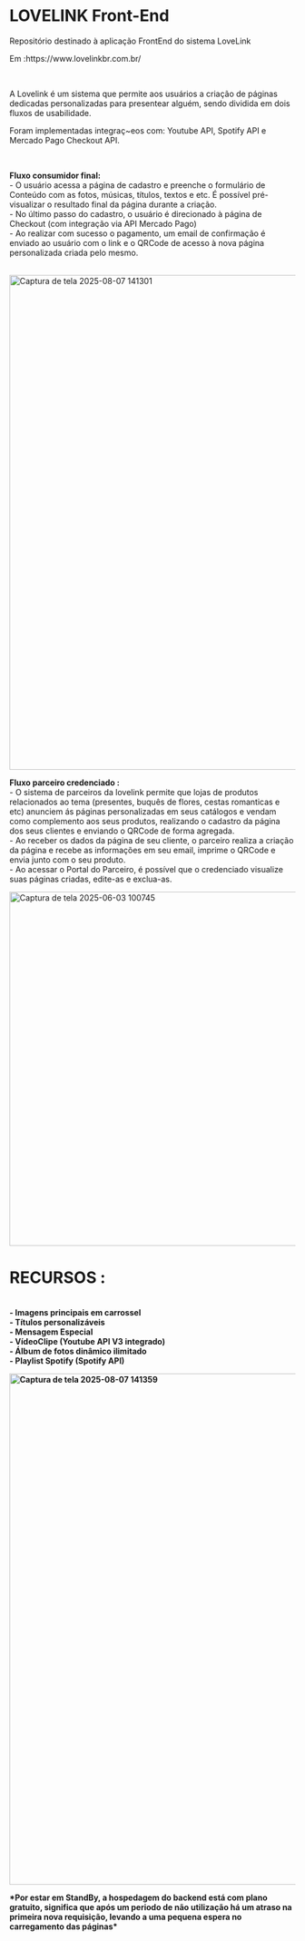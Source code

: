 <h1>LOVELINK Front-End</h1>
<p>Repositório destinado à aplicação FrontEnd do sistema LoveLink</p>
<p>Em :https://www.lovelinkbr.com.br/</p>
<br>
<p>A Lovelink é um sistema que permite aos usuários a criação de páginas dedicadas personalizadas para presentear alguém, sendo dividida em dois fluxos de usabilidade.</p>
<p>Foram implementadas integraç~eos com: Youtube API, Spotify API e Mercado Pago Checkout API.</p>
<br>
<p><b>Fluxo consumidor final:</b> <br> - O usuário acessa a página de cadastro e preenche o formulário de Conteúdo com as fotos, músicas, títulos, textos e etc. É possível pré-visualizar o resultado final da página durante a criação.
<br> - No último passo do cadastro, o usuário é direcionado à página de Checkout (com integração via API Mercado Pago)
<br> - Ao realizar com sucesso o pagamento, um email de confirmação é enviado ao usuário com o link e o QRCode de acesso à nova página personalizada criada pelo mesmo.</p>
<br>
<img width="1877" height="872" alt="Captura de tela 2025-08-07 141301" src="https://github.com/user-attachments/assets/8fc16389-ef05-4faa-a39f-82a8bbaa0cf0" />
<p><b>Fluxo parceiro credenciado :</b> <br> - O sistema de parceiros da lovelink permite que lojas de produtos relacionados ao tema (presentes, buquês de flores, cestas romanticas e etc) anunciem ás páginas personalizadas em seus catálogos e vendam como complemento aos seus produtos, realizando o cadastro da página dos seus clientes e enviando o QRCode de forma agregada.
<br> - Ao receber os dados da página de seu cliente, o parceiro realiza a criação da página e recebe as informações em seu email, imprime o QRCode e envia junto com o seu produto.
<br> - Ao acessar o Portal do Parceiro, é possível que o credenciado visualize suas páginas criadas, edite-as e exclua-as.</p>


<img width="1363" height="624" alt="Captura de tela 2025-06-03 100745" src="https://github.com/user-attachments/assets/44564898-a9a0-49fc-84c5-bfe54a2f2671" />

<H1><b>RECURSOS :</H1>

<p><br> - Imagens principais em carrossel
<br> - Títulos personalizáveis
<br> - Mensagem Especial
<br> - VídeoClipe (Youtube API V3 integrado)
<br> - Álbum de fotos dinâmico ilimitado
<br> - Playlist Spotify (Spotify API) </p>


<img width="1866" height="901" alt="Captura de tela 2025-08-07 141359" src="https://github.com/user-attachments/assets/305e89e5-7c15-4e32-97b8-c1b23e112131" />


<p>*Por estar em StandBy, a hospedagem do backend está com plano gratuito, significa que após um periodo de não utilização há um atraso na primeira nova requisição, levando a uma pequena espera no carregamento das páginas*</p>


